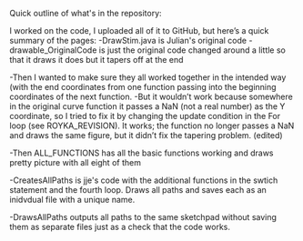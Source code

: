 Quick outline of what's in the repository:

I worked on the code, I uploaded all of it to GitHub, but here’s a quick summary of the pages:
-DrawStim.java is Julian's original code
-drawable_OriginalCode is just the original code changed  around a little so that it  draws
    it does but it tapers off at the end

-Then I wanted to make sure they all worked together in the intended way (with the end coordinates from one function passing into the beginning coordinates of the next function. 
    -But it wouldn’t work because somewhere in the original curve function it passes a NaN (not a real number) as the Y coordinate, so I tried to fix it by changing the update condition in the For loop (see ROYKA_REVISION). It works; the function no longer passes a NaN and draws the same figure, but it didn’t fix the tapering problem. (edited)

-Then ALL_FUNCTIONS has all the basic functions working and draws pretty picture with all eight of them

-CreatesAllPaths is jje's code with the additional functions in the swtich statement and the fourth loop. Draws all paths and saves each as an inidvdual file with a unique name. 

-DrawsAllPaths outputs all paths to the same sketchpad without saving them as separate files just as a check that the code works.
